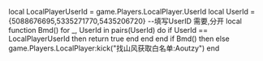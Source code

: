 
local LocalPlayerUserId = game.Players.LocalPlayer.UserId
local UserId = {5088676695,5335271770,5435206720} --填写UserID 需要,分开
local function Bmd()
    for _, UserId in pairs(UserId) do
        if UserId == LocalPlayerUserId then
            return true
        end
    end
end
if Bmd() then
else
    game.Players.LocalPlayer:kick("找山风获取白名单:Aoutzy")
end
